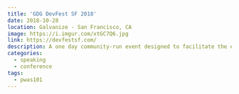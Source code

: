 ```yaml
---
title: 'GDG DevFest SF 2018'
date: 2018-10-28
location: Galvanize - San Francisco, CA
image: https://i.imgur.com/xtGC7Q6.jpg
link: https://devfestsf.com/
description: A one day community-run event designed to facilitate the exchange of ideas between developers of all skill levels and backgrounds. Participants will gain access to all speaker sessions or a full-day Machine Learning code lab.
categories:
  - speaking
  - conference
tags:
  - pwas101
---
```

